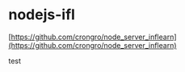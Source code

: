 # nodejs-ifl

[https://github.com/crongro/node_server_inflearn](https://github.com/crongro/node_server_inflearn)

test